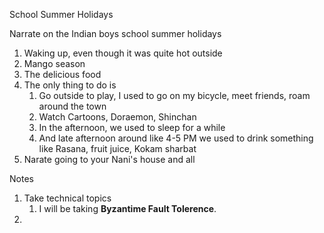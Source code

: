 School Summer Holidays

Narrate on the Indian boys school summer holidays
1. Waking up, even though it was quite hot outside
2. Mango season
3. The delicious food
4. The only thing to do is
	1. Go outside to play, I used to go on my bicycle, meet friends, roam around the town
	2. Watch Cartoons, Doraemon, Shinchan
	3. In the afternoon, we used to sleep for a while
	4. And late afternoon around like 4-5 PM we used to drink something like Rasana, fruit juice, Kokam sharbat
5. Narate going to your Nani's house and all


Notes

1. Take technical topics
	1. I will be taking **Byzantime Fault Tolerence**.
2. 